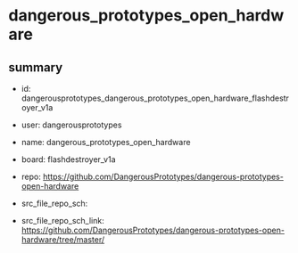 # dangerous_prototypes_open_hardware
 
## summary 
* id: dangerousprototypes_dangerous_prototypes_open_hardware_flashdestroyer_v1a
* user: dangerousprototypes
* name: dangerous_prototypes_open_hardware
* board: flashdestroyer_v1a
* repo: https://github.com/DangerousPrototypes/dangerous-prototypes-open-hardware



* src_file_repo_sch: 
* src_file_repo_sch_link: https://github.com/DangerousPrototypes/dangerous-prototypes-open-hardware/tree/master/







